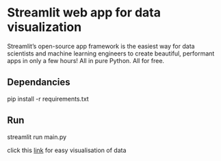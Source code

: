 # Streamlit web app for data visualization

Streamlit’s open-source app framework is the easiest way for data scientists and machine learning engineers to create beautiful, performant apps in only a few hours!  All in pure Python. All for free.

## Dependancies

pip install -r requirements.txt

## Run
streamlit run main.py

click this [link](https://standardeda.herokuapp.com/) for easy visualisation of data
